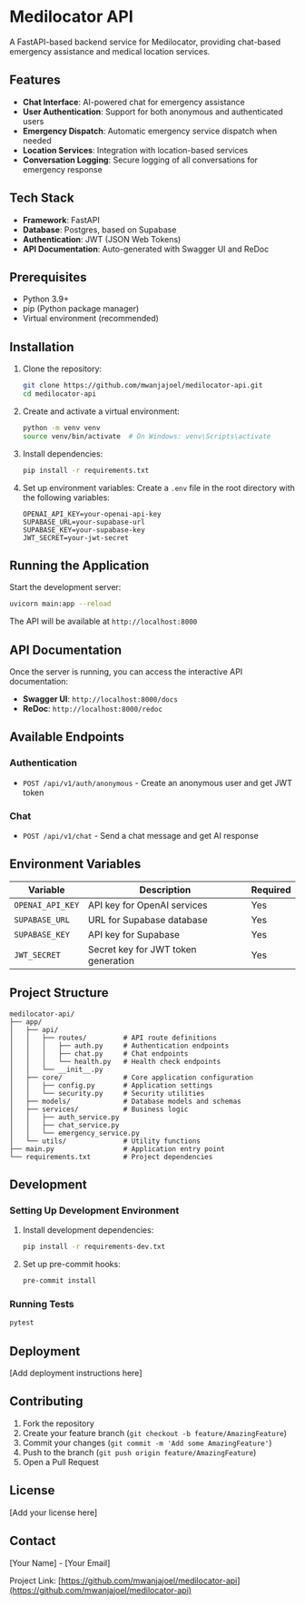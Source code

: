 # Medilocator API

A FastAPI-based backend service for Medilocator, providing chat-based emergency assistance and medical location services.

## Features

- **Chat Interface**: AI-powered chat for emergency assistance
- **User Authentication**: Support for both anonymous and authenticated users
- **Emergency Dispatch**: Automatic emergency service dispatch when needed
- **Location Services**: Integration with location-based services
- **Conversation Logging**: Secure logging of all conversations for emergency response

## Tech Stack

- **Framework**: FastAPI
- **Database**: Postgres, based on Supabase
- **Authentication**: JWT (JSON Web Tokens)
- **API Documentation**: Auto-generated with Swagger UI and ReDoc

## Prerequisites

- Python 3.9+
- pip (Python package manager)
- Virtual environment (recommended)

## Installation

1. Clone the repository:
   ```bash
   git clone https://github.com/mwanjajoel/medilocator-api.git
   cd medilocator-api
   ```

2. Create and activate a virtual environment:
   ```bash
   python -m venv venv
   source venv/bin/activate  # On Windows: venv\Scripts\activate
   ```

3. Install dependencies:
   ```bash
   pip install -r requirements.txt
   ```

4. Set up environment variables:
   Create a `.env` file in the root directory with the following variables:
   ```
   OPENAI_API_KEY=your-openai-api-key
   SUPABASE_URL=your-supabase-url
   SUPABASE_KEY=your-supabase-key
   JWT_SECRET=your-jwt-secret
   ```

## Running the Application

Start the development server:
```bash
uvicorn main:app --reload
```

The API will be available at `http://localhost:8000`

## API Documentation

Once the server is running, you can access the interactive API documentation:

- **Swagger UI**: `http://localhost:8000/docs`
- **ReDoc**: `http://localhost:8000/redoc`

## Available Endpoints

### Authentication
- `POST /api/v1/auth/anonymous` - Create an anonymous user and get JWT token

### Chat
- `POST /api/v1/chat` - Send a chat message and get AI response

## Environment Variables

| Variable | Description | Required |
|----------|-------------|----------|
| `OPENAI_API_KEY` | API key for OpenAI services | Yes |
| `SUPABASE_URL` | URL for Supabase database | Yes |
| `SUPABASE_KEY` | API key for Supabase | Yes |
| `JWT_SECRET` | Secret key for JWT token generation | Yes |

## Project Structure

```
medilocator-api/
├── app/
│   ├── api/
│   │   ├── routes/         # API route definitions
│   │   │   ├── auth.py     # Authentication endpoints
│   │   │   ├── chat.py     # Chat endpoints
│   │   │   └── health.py   # Health check endpoints
│   │   └── __init__.py
│   ├── core/               # Core application configuration
│   │   ├── config.py       # Application settings
│   │   └── security.py     # Security utilities
│   ├── models/             # Database models and schemas
│   ├── services/           # Business logic
│   │   ├── auth_service.py
│   │   ├── chat_service.py
│   │   └── emergency_service.py
│   └── utils/              # Utility functions
├── main.py                 # Application entry point
└── requirements.txt        # Project dependencies
```

## Development

### Setting Up Development Environment

1. Install development dependencies:
   ```bash
   pip install -r requirements-dev.txt
   ```

2. Set up pre-commit hooks:
   ```bash
   pre-commit install
   ```

### Running Tests

```bash
pytest
```

## Deployment

[Add deployment instructions here]

## Contributing

1. Fork the repository
2. Create your feature branch (`git checkout -b feature/AmazingFeature`)
3. Commit your changes (`git commit -m 'Add some AmazingFeature'`)
4. Push to the branch (`git push origin feature/AmazingFeature`)
5. Open a Pull Request

## License

[Add your license here]

## Contact

[Your Name] - [Your Email]

Project Link: [https://github.com/mwanjajoel/medilocator-api](https://github.com/mwanjajoel/medilocator-api)
